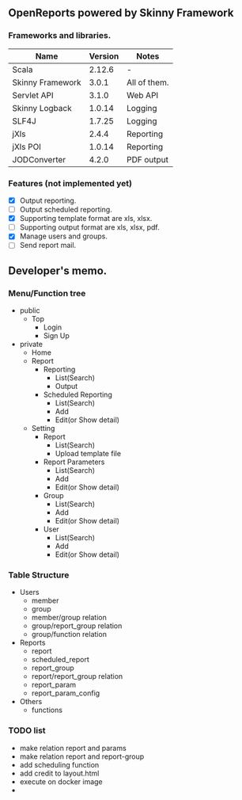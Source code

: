 ## OpenReports powered by Skinny Framework
### Frameworks and libraries.

| Name | Version | Notes |
| --- | --- | --- |
| Scala | 2.12.6 | - |
| Skinny Framework | 3.0.1 | All of them. |
| Servlet API | 3.1.0 | Web API |
| Skinny Logback | 1.0.14 | Logging |
| SLF4J | 1.7.25 | Logging |
| jXls | 2.4.4 | Reporting |
| jXls POI | 1.0.14 | Reporting |
| JODConverter | 4.2.0 | PDF output |

### Features (not implemented yet)
- [x] Output reporting.
- [ ] Output scheduled reporting.
- [x] Supporting template format are xls, xlsx.
- [ ] Supporting output format are xls, xlsx, pdf.
- [x] Manage users and groups.
- [ ] Send report mail.

## Developer's memo.
### Menu/Function tree

- public
  - Top
    - Login
    - Sign Up
- private
  - Home
  - Report
    - Reporting
      - List(Search)
      - Output
    - Scheduled Reporting
      - List(Search)
      - Add
      - Edit(or Show detail)
  - Setting
    - Report
      - List(Search)
      - Upload template file
    - Report Parameters
      - List(Search)
      - Add
      - Edit(or Show detail)
    - Group
      - List(Search)
      - Add
      - Edit(or Show detail)
    - User
      - List(Search)
      - Add
      - Edit(or Show detail)

### Table Structure

- Users
  - member
  - group
  - member/group relation
  - group/report_group relation
  - group/function relation
- Reports
  - report
  - scheduled_report
  - report_group
  - report/report_group relation
  - report_param
  - report_param_config
- Others
  - functions

### TODO list
- make relation report and params
- make relation report and report-group
- add scheduling function
- add credit to layout.html
- execute on docker image
- 
